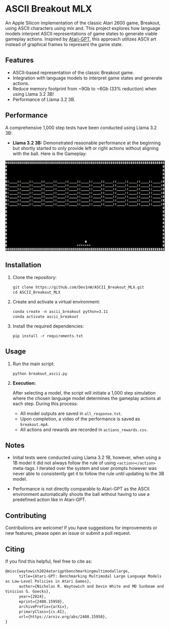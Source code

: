 # ASCII Breakout MLX

An Apple Silicon implementation of the classic Atari 2600 game, Breakout, using ASCII characters using mlx and. This project explores how language models interpret ASCII representations of game states to generate viable gameplay actions. Inspired by [Atari-GPT](https://arxiv.org/abs/2408.15950), this approach utilizes ASCII art instead of graphical frames to represent the game state.

## Features

- ASCII-based representation of the classic Breakout game.
- Integration with language models to interpret game states and generate actions.
- Reduce memory footprint from ~9Gb to ~6Gb (33% reduction) when using Llama 3.2 3B!
- Performance of Llama 3.2 3B.

## Performance

A comprehensive 1,000 step tests have been conducted using Llama 3.2 3B:

- **Llama 3.2 3B:** Demonstrated reasonable performance at the beginning but shortly started to only provide left or right actions without aligning with the ball. Here is the Gameplay:

![Llama_video](videos/llama_3b.gif)

## Installation

1. Clone the repository:

   ```
   git clone https://github.com/Dev1nW/ASCII_Breakout_MLX.git
   cd ASCII_Breakout_MLX
   ```

2. Create and activate a virtual environment:

   ```
   conda create -n ascii_breakout python=3.11
   conda activate ascii_breakout
   ```

3. Install the required dependencies:

   ```
   pip install -r requirements.txt
   ```

## Usage

1. Run the main script:

   ```
   python breakout_ascii.py
   ```

3. **Execution:**

   After selecting a model, the script will initiate a 1,000 step simulation where the chosen language model determines the gameplay actions at each step. During this process:

   - All model outputs are saved in `all_response.txt`.
   - Upon completion, a video of the performance is saved as `breakout.mp4`.
   - All actions and rewards are recorded in `actions_rewards.csv`.

## Notes

- Initial tests were conducted using Llama 3.2 1B, however, when using a 1B model it did not always follow the rule of using `<action></action>` meta-tags. I iterated over the system and user prompts however was never able to consistently get it to follow the rule until updating to the 3B model. 

- Performance is not directly comparable to Atari-GPT as the ASCII environment automatically shoots the ball without having to use a predefined action like in Atari-GPT. 


## Contributing

Contributions are welcome! If you have suggestions for improvements or new features, please open an issue or submit a pull request.

## Citing

If you find this helpful, feel free to cite as:
```
@misc{waytowich2024atarigptbenchmarkingmultimodallarge,
      title={Atari-GPT: Benchmarking Multimodal Large Language Models as Low-Level Policies in Atari Games}, 
      author={Nicholas R. Waytowich and Devin White and MD Sunbeam and Vinicius G. Goecks},
      year={2024},
      eprint={2408.15950},
      archivePrefix={arXiv},
      primaryClass={cs.AI},
      url={https://arxiv.org/abs/2408.15950}, 
}
```

